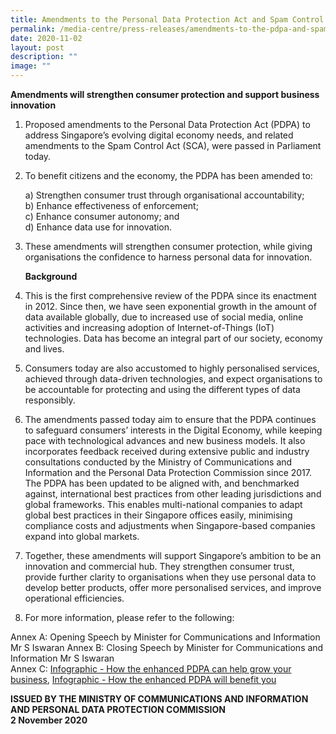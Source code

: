 ```yaml
---
title: Amendments to the Personal Data Protection Act and Spam Control Act Passed
permalink: /media-centre/press-releases/amendments-to-the-pdpa-and-spam-control-act-passed/
date: 2020-11-02
layout: post
description: ""
image: ""
---
```

**Amendments will strengthen consumer protection and support business innovation**

1. Proposed amendments to the Personal Data Protection Act (PDPA) to address Singapore’s evolving digital economy needs, and related amendments to the Spam Control Act (SCA), were passed in Parliament today.&nbsp;  
  
2. To benefit citizens and the economy, the PDPA has been amended to:

    a) Strengthen consumer trust through organisational accountability;  
    b) Enhance effectiveness of enforcement;  
    c) Enhance consumer autonomy; and  
    d) Enhance data use for innovation.  
  
3. These amendments will strengthen consumer protection, while giving organisations the confidence to harness personal data for innovation.  
  
    **Background**  
  
4. This is the first comprehensive review of the PDPA since its enactment in 2012. Since then, we have seen exponential growth in the amount of data available globally, due to increased use of social media, online activities and increasing adoption of Internet-of-Things (IoT) technologies. Data has become an integral part of our society, economy and lives.

5. Consumers today are also accustomed to highly personalised services, achieved through data-driven technologies, and expect organisations to be accountable for protecting and using the different types of data responsibly.  
  
6. The amendments passed today aim to ensure that the PDPA continues to safeguard consumers’ interests in the Digital Economy, while keeping pace with technological advances and new business models. It also incorporates feedback received during extensive public and industry consultations conducted by the Ministry of Communications and Information and the Personal Data Protection Commission since 2017. The PDPA has been updated to be aligned with, and benchmarked against, international best practices from other leading jurisdictions and global frameworks. This enables multi-national companies to adapt global best practices in their Singapore offices easily, minimising compliance costs and adjustments when Singapore-based companies expand into global markets.  
  
7. Together, these amendments will support Singapore’s ambition to be an innovation and commercial hub. They strengthen consumer trust, provide further clarity to organisations when they use personal data to develop better products, offer more personalised services, and improve operational efficiencies.  
  
8. For more information, please refer to the following:  
  
Annex A:&nbsp;Opening Speech by Minister for Communications and Information Mr S Iswaran
Annex B:&nbsp;Closing Speech by Minister for Communications and Information Mr S Iswaran  
Annex C:&nbsp;[Infographic - How the enhanced PDPA can help grow your business](/files/Press%20Releases%202020/infographics-%20how%20the%20enhanced%20pdpa%20can%20help%20grow%20your%20business.pdf), [Infographic - How the enhanced PDPA will benefit you](/files/Press%20Releases%202020/infographics-%20how%20the%20enhanced%20pdpa%20will%20benefit%20you.pdf)
 
**ISSUED BY THE MINISTRY OF COMMUNICATIONS AND INFORMATION AND&nbsp;PERSONAL DATA PROTECTION COMMISSION**
<br>
**2 November 2020**